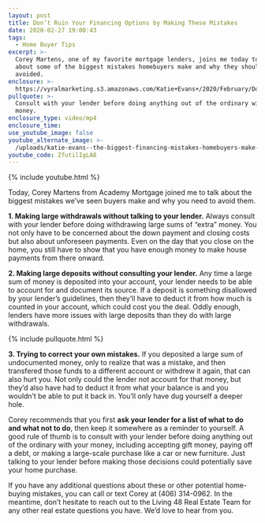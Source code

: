 ```yaml
---
layout: post
title: Don’t Ruin Your Financing Options by Making These Mistakes
date: 2020-02-27 19:00:43
tags:
  - Home Buyer Tips
excerpt: >-
  Corey Martens, one of my favorite mortgage lenders, joins me today to talk
  about some of the biggest mistakes homebuyers make and why they should be
  avoided.
enclosure: >-
  https://vyralmarketing.s3.amazonaws.com/Katie+Evans+/2020/February/Dont+Ruin+Your+Financing+Options+by+Making+These+Mistakes.mp4
pullquote: >-
  Consult with your lender before doing anything out of the ordinary with your
  money.
enclosure_type: video/mp4
enclosure_time:
use_youtube_image: false
youtube_alternate_image: >-
  /uploads/katie-evans--the-biggest-financing-mistakes-homebuyers-make-youtube.jpg
youtube_code: ZfutilIgLA8
---
```


{% include youtube.html %}

Today, Corey Martens from Academy Mortgage joined me to talk about the biggest mistakes we’ve seen buyers make and why you need to avoid them.

**1\. Making large withdrawals without talking to your lender.** Always consult with your lender before doing withdrawing large sums of “extra” money. You not only have to be concerned about the down payment and closing costs but also about unforeseen payments. Even on the day that you close on the home, you still have to show that you have enough money to make house payments from there onward.

**2\. Making large deposits without consulting your lender.** Any time a large sum of money is deposited into your account, your lender needs to be able to account for and document its source. If a deposit is something disallowed by your lender’s guidelines, then they’ll have to deduct it from how much is counted in your account, which could cost you the deal. Oddly enough, lenders have more issues with large deposits than they do with large withdrawals.

{% include pullquote.html %}

**3\. Trying to correct your own mistakes.** If you deposited a large sum of undocumented money, only to realize that was a mistake, and then transfered those funds to a different account or withdrew it again, that can also hurt you. Not only could the lender not account for that money, but they’d also have had to deduct it from what your balance is and you wouldn’t be able to put it back in. You’ll only have dug yourself a deeper hole.

Corey recommends that you first **ask your lender for a list of what to do and what not to do**, then keep it somewhere as a reminder to yourself. A good rule of thumb is to consult with your lender before doing anything out of the ordinary with your money, including accepting gift money, paying off a debt, or making a large-scale purchase like a car or new furniture. Just talking to your lender before making those decisions could potentially save your home purchase.

If you have any additional questions about these or other potential home-buying mistakes, you can call or text Corey at (406) 314-0962. In the meantime, don’t hesitate to reach out to the Living 48 Real Estate Team for any other real estate questions you have. We’d love to hear from you.